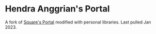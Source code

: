 # Hendra Anggrian's Portal

A fork of [Square's Portal](https://square.github.io/) modified with personal
libraries. Last pulled Jan 2023.
